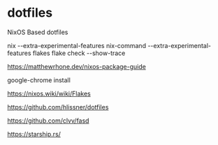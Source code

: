 # dotfiles
NixOS Based dotfiles


nix --extra-experimental-features nix-command --extra-experimental-features flakes flake check --show-trace

https://matthewrhone.dev/nixos-package-guide

google-chrome install

https://nixos.wiki/wiki/Flakes

https://github.com/hlissner/dotfiles

https://github.com/clvv/fasd

https://starship.rs/
